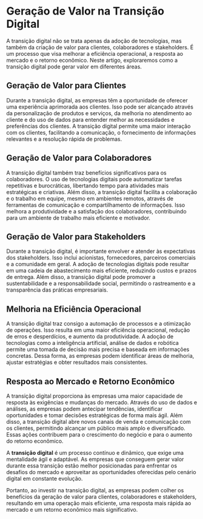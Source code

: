 # Geração de Valor na Transição Digital

A transição digital não se trata apenas da adoção de tecnologias, mas também da criação de valor para clientes, colaboradores e stakeholders. É um processo que visa melhorar a eficiência operacional, a resposta ao mercado e o retorno econômico. Neste artigo, exploraremos como a transição digital pode gerar valor em diferentes áreas.

## Geração de Valor para Clientes
Durante a transição digital, as empresas têm a oportunidade de oferecer uma experiência aprimorada aos clientes. Isso pode ser alcançado através da personalização de produtos e serviços, da melhoria no atendimento ao cliente e do uso de dados para entender melhor as necessidades e preferências dos clientes. A transição digital permite uma maior interação com os clientes, facilitando a comunicação, o fornecimento de informações relevantes e a resolução rápida de problemas.

## Geração de Valor para Colaboradores
A transição digital também traz benefícios significativos para os colaboradores. O uso de tecnologias digitais pode automatizar tarefas repetitivas e burocráticas, libertando tempo para atividades mais estratégicas e criativas. Além disso, a transição digital facilita a colaboração e o trabalho em equipe, mesmo em ambientes remotos, através de ferramentas de comunicação e compartilhamento de informações. Isso melhora a produtividade e a satisfação dos colaboradores, contribuindo para um ambiente de trabalho mais eficiente e motivador.

## Geração de Valor para Stakeholders
Durante a transição digital, é importante envolver e atender às expectativas dos stakeholders. Isso inclui acionistas, fornecedores, parceiros comerciais e a comunidade em geral. A adoção de tecnologias digitais pode resultar em uma cadeia de abastecimento mais eficiente, reduzindo custos e prazos de entrega. Além disso, a transição digital pode promover a sustentabilidade e a responsabilidade social, permitindo o rastreamento e a transparência das práticas empresariais.

## Melhoria na Eficiência Operacional
A transição digital traz consigo a automação de processos e a otimização de operações. Isso resulta em uma maior eficiência operacional, redução de erros e desperdícios, e aumento da produtividade. A adoção de tecnologias como a inteligência artificial, análise de dados e robótica permite uma tomada de decisão mais precisa e baseada em informações concretas. Dessa forma, as empresas podem identificar áreas de melhoria, ajustar estratégias e obter resultados mais consistentes.

## Resposta ao Mercado e Retorno Econômico
A transição digital proporciona às empresas uma maior capacidade de resposta às exigências e mudanças do mercado. Através do uso de dados e análises, as empresas podem antecipar tendências, identificar oportunidades e tomar decisões estratégicas de forma mais ágil. Além disso, a transição digital abre novos canais de venda e comunicação com os clientes, permitindo alcançar um público mais amplo e diversificado. Essas ações contribuem para o crescimento do negócio e para o aumento do retorno econômico.

A **transição digital** é um processo contínuo e dinâmico, que exige uma mentalidade ágil e adaptável. As empresas que conseguem gerar valor durante essa transição estão melhor posicionadas para enfrentar os desafios do mercado e aproveitar as oportunidades oferecidas pelo cenário digital em constante evolução.

Portanto, ao investir na transição digital, as empresas podem colher os benefícios da geração de valor para clientes, colaboradores e stakeholders, resultando em uma operação mais eficiente, uma resposta mais rápida ao mercado e um retorno econômico mais significativo.
